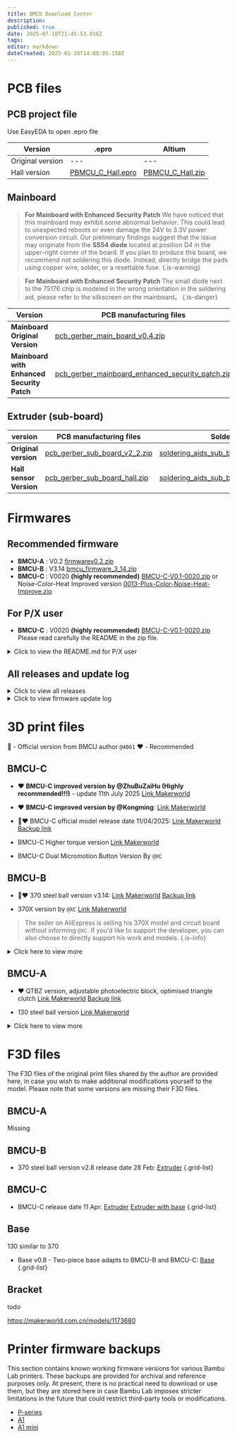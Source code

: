 ```yaml
---
title: BMCU Download Center
description: 
published: true
date: 2025-07-18T21:45:53.016Z
tags: 
editor: markdown
dateCreated: 2025-01-28T14:08:05.158Z
---
```


# PCB files

## PCB project file
Use EasyEDA to open .epro file

| Version          | .epro                                                                                  | Altium                                                                               |
| ---------------- | -------------------------------------------------------------------------------------- | ------------------------------------------------------------------------------------ |
| Original version | ---                                                                                    | ---                                                                                  |
| Hall version     | [PBMCU_C_Hall.epro](/assets/files/download_center/pcb_files/project/PBMCU_C_Hall.epro) | [PBMCU_C_Hall.zip](/assets/files/download_center/pcb_files/project/PBMCU_C_Hall.zip) |

## Mainboard


> **For Mainboard with Enhanced Security Patch**
> We have noticed that this mainboard may exhibit some abnormal behavior. 
> This could lead to unexpected reboots or even damage the 24V to 3.3V power conversion circuit. 
> Our preliminary findings suggest that the issue may originate from the  **SS54 diode** located at position D4 in the upper-right corner of the board. 
> If you plan to produce this board, we recommend not soldering this diode. Instead, directly bridge the pads using copper wire, solder, or a resettable fuse.
{.is-warning}

> **For Mainboard with Enhanced Security Patch**
> The small diode next to the 75176 chip is modeled in the wrong orientation in the soldering aid, please refer to the silkscreen on the mainboard。
{.is-danger}


| Version                                    | PCB manufacturing files                                                                                                                      | Soldering aids                                                                                                                                       |
| ------------------------------------------ | -------------------------------------------------------------------------------------------------------------------------------------------- | ---------------------------------------------------------------------------------------------------------------------------------------------------- |
| **Mainboard Original Version**             | [pcb_gerber_main_board_v0.4.zip](/assets/files/download_center/pcb_files/pcb_gerber_main_board_v0.4.zip)                                     | [soldering_aids_mainboard_v0.4.rar](/assets/files/download_center/pcb_files/soldering_aids_mainboard_v0.4.rar)                                       |
| **Mainboard with Enhanced Security Patch** | [pcb_gerber_mainboard_enhanced_security_patch.zip](/assets/files/download_center/pcb_files/pcb_gerber_mainboard_enhanced_security_patch.zip) | [soldering_aids_mainboard_enhanced_security_patch.rar](/assets/files/download_center/pcb_files/soldering_aids_mainboard_enhanced_security_patch.rar) |  |

## Extruder (sub-board)

| version                 | PCB manufacturing files                                                                                | Soldering aids                                                                                                                         |
| ----------------------- | ------------------------------------------------------------------------------------------------------ | -------------------------------------------------------------------------------------------------------------------------------------- |
| **Original version**    | [pcb_gerber_sub_board_v2_2.zip](/assets/files/download_center/pcb_files/pcb_gerber_sub_board_v2_2.zip) | [soldering_aids_sub_board_original_version.rar](/assets/files/download_center/pcb_files/soldering_aids_sub_board_original_version.rar) |
| **Hall sensor Version** | [pcb_gerber_sub_board_hall.zip](/assets/files/download_center/pcb_files/pcb_gerber_sub_board_hall.zip) | [soldering_aids_sub_board_hall.rar](/assets/files/download_center/pcb_files/soldering_aids_sub_board_hall.rar)                         |


# Firmwares

## Recommended firmware
- **BMCU-A** : V0.2 [firmwarev0.2.zip](/assets/files/download_center/firmware_and_source_code/bmcu_firmware_v0.2.zip)
- **BMCU-B** : V3.14 [bmcu_firmware_3_14.zip](/assets/files/download_center/firmware_and_source_code/bmcu_firmware_3_14.zip)
- **BMCU-C** : V0020 **(highly recommended)** [BMCU-C-V0.1-0020.zip](/assets/files/download_center/firmware_and_source_code/BMCU-C-V0.1-0020.zip) 
or Noise-Color-Heat Improved version  [0013-Plus-Color-Noise-Heat-Improve.zip](/assets/files/download_center/firmware_and_source_code/0013-Plus-Color-Noise-Heat-Improve.zip)

## For P/X user

- **BMCU-C** : V0020 **(highly recommended)** [BMCU-C-V0.1-0020.zip](/assets/files/download_center/firmware_and_source_code/BMCU-C-V0.1-0020.zip)
Please read carefully the README in the zip file.

<details>
  <summary>Click to view the README.md for P/X user</summary>
  
# 📂 BMCU-C Firmware v0020

This folder contains the **v0020 universal firmware** for **all BMCU-C boards**, including the upcoming dual microswitch Hall sensor version.

> 🔧 "**Universal**" means it works across all A1/P1/X1 printers, as long as you’re using a **370 motor and Hall-based buffer**.  
> The choice of sub-board does not matter; for P1, just ensure the pipe length is configured correctly to choose **internal** or **external** version.  
> A1 is configured as internal by default and does not require adjustment.

---

## 🔤 Firmware Naming (A/B/C/D)

The files named `BMCU-C-0020-P-X-Series-Int/Ext-Hub-A/B/C/D` are specifically for **P1 series**:

- Choose `Int` or `Ext` version according to your Hub location.
- The suffix `A`, `B`, `C`, `D` determines the printer’s ability to recognize up to 4 devices.
- For A1, you can **directly flash `BMCU-C-0020-A Series Printer.bin`** without concern.

---

## 🔧 Practical Examples

Here are some common usage scenarios and the corresponding firmware to flash:

- 🟢 **For A1 mini**:  
  Flash `BMCU-C-0020-A Series Printer.bin`

- 🟢 **For A1**:  
  Flash `BMCU-C-0020-A Series Printer.bin`

- 🟢 **For P1S using a single BMCU with external 5-way hub**:  
  Flash `BMCU-C-0020-P-X-Series-Ext-Hub-A.bin`

- 🟢 **For P1S using two BMCUs with external 5-way hubs**:  
  - Flash `BMCU-C-0020-P-X-Series-Ext-Hub-A.bin` on BMCU #1  
  - Flash `BMCU-C-0020-P-X-Series-Ext-Hub-B.bin` on BMCU #2


## 🗓️ Firmware Update – July 25, 2025 (v0020)

**BMCU-C v0020 Changelog:**

- 🛠️ Fixed incorrect LED behavior where some statuses failed to light up
- ⚙️ Resolved issue with unexpected channel online status
- 🔧 Corrected anti-disconnection mechanism (previously ineffective)
- 💡 Completely reworked the LED system:
  - Fixed flickering issues
  - Reduced LED refresh rate to improve performance
- 🔁 When a channel error is detected, the system now retries lighting up the red LED every 3 seconds.  
  This ensures that channels inserted **after** the BMCU has entered working state will still be detected visually.


**BMCU-C v0019 Changelog:**

- ✅ **16-color support** for P1/X1 printers (requires flashing the new firmware)
- 🛠️ Fixed the issue where **filament info could not be saved** on the latest P1 firmware (`00.01.06.62`) and slicing software (`2.1.1.52`)
- ⚙️ Refined online channel logic to prevent incorrect status detection in edge cases
- ⚡ Improved motor control: separate logic for high and low voltage scenarios

---

## 💡 Changes Compared to Previous v0013 (Anti-Overheat Light Optimization)

- 🌙 Mainboard LED Behavior:
  - Red breathing light when not connected to printer
  - White breathing light when working normally
- 🔅 Further reduced LED brightness for buffer and mainboard to prevent overheating
- 🔁 Ejection behavior revised: removed A1-specific retraction control for broader compatibility

---

If you have any questions or suggestions, feel free to reach out to the community or our support group.  
We’re committed to continuously improving the BMCU firmware experience.

---
  
  </details>
  
## All releases and update log

<details>
  <summary>Click to view all releases</summary>

#### Firmwares for BMCU-A
| Version | Firmware                                                                                          | Note                          | Src |
| ------- | ------------------------------------------------------------------------------------------------- | ----------------------------- | --- |
| V0.2    | [firmwarev0.2.zip](/assets/files/download_center/firmware_and_source_code/bmcu_firmware_v0.2.zip) | ⭐⭐⭐Recommended for **BMCU-A** |[src-bmcu-0-2.zip](/assets/files/download_center/firmware_and_source_code/src-bmcu-0-2.zip)|



#### Firmwares for BMCU-B
Firmware from this version onwards is adapted to the BMCU-B aka 370 version aka,
also starting to support the P-Series recognising the BMCU as an AMS system. 
| Version | Firmware                                                                                                    | Note                                          | Src                                                                                           |
| ------- | ----------------------------------------------------------------------------------------------------------- | --------------------------------------------- | --------------------------------------------------------------------------------------------- |
| 1.21.2  | [bmcu_firmware_1_21_2.zip](/assets/files/download_center/firmware_and_source_code/bmcu_firmware_1_21_2.zip) |                                               |
| 1.26    | [bmcu_firmware_1_26.zip](/assets/files/download_center/firmware_and_source_code/bmcu_firmware_1_26.zip)     |                                               |
| 2.06    | [bmcu_firmware_2_06.zip](/assets/files/download_center/firmware_and_source_code/bmcu_firmware_2_06.zip)     | For 370                                       |
| 2.22    | [bmcu_firmware_2_22.zip](/assets/files/download_center/firmware_and_source_code/bmcu_firmware_2_22.zip)     |                                               |
| 3.14    | [bmcu_firmware_3_14.zip](/assets/files/download_center/firmware_and_source_code/bmcu_firmware_3_14.zip)     | ⭐⭐⭐Recommended for **BMCU-B** aka 370 version | [src-bmcu-3-14.zip](/assets/files/download_center/firmware_and_source_code/src-bmcu-3-14.zip) |
| 3.31    | [bmcu_firmware_3_31.rar](/assets/files/download_center/firmware_and_source_code/bmcu_firmware_3_31.rar)     |                                               |

#### Firmware for BMCU-C
Firmware from this version adapted to BMCU-C

| Version | Firmware                                                                                                        | Note | Src                                                                                               |
| ------- | --------------------------------------------------------------------------------------------------------------- | ---- | ------------------------------------------------------------------------------------------------- |
| 4.9     | [bmcu_c_firmware_4_9.rar](/assets/files/download_center/firmware_and_source_code/bmcu_c_firmware_4_9.rar)       |      |                                                                                                   |
| 4.20    | [bmcu_c_firmware_4_20.rar](/assets/files/download_center/firmware_and_source_code/bmcu_c_firmware_4_20.zip)     |      |                                                                                                   |
| 4.23.3  | [bmcu_c_firmware_4_23_3.rar](/assets/files/download_center/firmware_and_source_code/bmcu_c_firmware_4_23_3.rar) |      |                                                                                                   |
| 4.24    |                                                                                                                 |      | [not available](/assets/files/download_center/firmware_and_source_code/abc.zip) |
| 0013    | [bmcu_c_firmware_0013.zip](/assets/files/download_center/firmware_and_source_code/bmcu_c_firmware_0013.zip)     |      | [not available](/assets/files/download_center/firmware_and_source_code/abc.zip) |
| 0013-Plus-Color-Noise-Heat-Improve    | [0013-Plus-Color-Noise-Heat-Improve.zip](/assets/files/download_center/firmware_and_source_code/0013-Plus-Color-Noise-Heat-Improve.zip)     |      | |
|0016|[BMCU-C-V0.1-0016.zip](/assets/files/download_center/firmware_and_source_code/BMCU-C-V0.1-0016.zip) |||
|0019|[BMCU-C-V0.1-0019.zip](/assets/files/download_center/firmware_and_source_code/BMCU-C-V0.1-0019.zip)|||
|0020|[BMCU-C-V0.1-0020.zip](/assets/files/download_center/firmware_and_source_code/BMCU-C-V0.1-0020.zip)|||

</details>

<details>
  <summary>Click to view firmware update log</summary>

### Update log

#### 0020

- 🛠️ Fixed incorrect LED behavior where some statuses failed to light up
- ⚙️ Resolved issue with unexpected channel online status
- 🔧 Corrected anti-disconnection mechanism (previously ineffective)
- 💡 Completely reworked the LED system:
  - Fixed flickering issues
  - Reduced LED refresh rate to improve performance
- 🔁 When a channel error is detected, the system now retries lighting up the red LED every 3 seconds.  
  This ensures that channels inserted **after** the BMCU has entered working state will still be detected visually.


#### 0014 - 0019 
- ✅ **16-color support** for P1/X1 printers (requires flashing the new firmware)
- 🛠️ Fixed the issue where **filament info could not be saved** on the latest P1 firmware (`00.01.06.62`) and slicing software (`2.1.1.52`)
- ⚙️ Refined online channel logic to prevent incorrect status detection in edge cases
- ⚡ Improved motor control: separate logic for high and low voltage scenarios

#### 0013-Plus-Color-Noise-Heat-Improve 
This version is `@XC`'s secondary development version based on 0013, optimized the following:
- Improved the problem of motor heating
- Optimized the PID parameters
- Optimized the strength of biting consumables

This version will improve the heat and noise problem effectively to some extent.

In addition, this version adds different light effects, under flashing this firmware, the motherboard will be a rainbow breathing light, and the 4020 light of the channel will change with the color of the consumables (after you change the color of the consumables through studio and handy)


#### 0013
Change Pid parametres

#### V4.23.3
Added P-Series support (still in beta)
Fixed some anomalies that caused excessive resistance in the extrusion head
Added function: press buffer and then the motor enters a short feeding mode to load consumables

#### V4.20
Fixed a possible bug with refills.

#### V4.9
BMCU-C is supported for the first time, and the secondary board uses Hall sensors to replace photoelectric sensors.
Currently there is a known bug that all channels show material, regardless of whether the subboard is connected or not

#### V3.31
The BMCU will now performs buffer jittering at the stage where it cuts off the filament

#### V3.14
From this version onwards, the BMCU can automatically detect the direction of motor rotation, eliminating the need to manually reverse the power supply depending on the model/gear being printed.

The BMCU performs a jitter test to determine the motor direction for each channel and logs it the first time the printer is connected after the firmware is flashed.

If this direction needs to be reset, it is necessary to re-flash or remove the motherboard and press reset.

#### V3.10
1. Repair motor direction judgement bug
1. Repair the bug of rewind exit component.
1. The buffer will now brake immediately when it reaches the pressure instead of stopping freely, preventing the re-feed from bursting the five passes.
1. The motor will keep moving slowly at 3mm/s within 3s after feeding to prevent the feed from not reaching the extruder head.

</details>

# 3D print files
📢 - Official version from BMCU author `@4061`
❤️ - Recommended

## BMCU-C

- ❤️ **BMCU-C improved version by @ZhuBuZaiHu (Highly recommended!!!)** - update 11th July 2025 
[Link Makerworld](https://makerworld.com/zh/models/1438783-bmcu-hall-sensor-version-370-optimized-casing#profileId-1500247)

- ❤️ **BMCU-C improved version by @Kongming**:
[Link Makerworld](https://makerworld.com/zh/models/1539594-bmcu-c-v0-2-model-kongming-optimized-final-version#profileId-1615601)

- 📢❤️ BMCU-C official model release date 11/04/2025:
[Link Makerworld](https://makerworld.com/zh/models/1322913-bmcu-c-hall-sensor-version#profileId-1359453)
[Backup link](/assets/files/print_files/BMCU_C.3mf)

- BMCU-C Higher torque version
[Link Makerworld](https://makerworld.com/zh/models/1412302-bmcu-c-hall-370-high-torque-version?from=search#profileId-1493471)

- BMCU-C Dual Micromotion Button Version By `@XC`

## BMCU-B

- 📢❤️ 370 steel ball version v3.14:
[Link Makerworld](https://makerworld.com/zh/models/1250311-bmcu-370-steel-ball-version-v3-14#profileId-1288934)
[Backup link](/assets/files/print_files/370+v2.5+original.3mf)

- 370X version by `@XC`
[Link Makerworld](https://makerworld.com/zh/models/1175070-bmcu-370x-surface-mount-micro-switch-glass-bead-tr?from=search#profileId-1184075)
> The seller on AliExpress is selling his 370X model and circuit board without informing `@XC`. If you'd like to support the developer, you can also choose to directly support his work and models.
{.is-info}


<details>
  <summary>Click here to view more</summary>
 
- 📢370 version official version V2.5:
[Link Makerworld](https://makerworld.com/zh/models/1189069-bmcu-370-version-original-v2-5#profileId-1200559)
[Backup link](/assets/files/print_files/370+v2.5+original.3mf)

- 370 extended buffer version - based on v2.5
</details>

## BMCU-A

- ❤️ QTBZ version, adjustable photoelectric block, optimised triangle clutch
[Link Makerworld](https://makerworld.com/zh/models/1147006#profileId-1150436)
[Backup link](/assets/files/print_files/BMCU%20130%20QTBZ版本.3mf)

- 130 steel ball version
[Link Makerworld](https://makerworld.com/zh/models/1109868-bmcu_130-steel-ball-and-spring-clutch-version?from=search#profileId-1106230)


<details>
  <summary>Click here to view more</summary>

### 130 version
- 📢130 Original version by the author 
[Link Makerworld](https://makerworld.com/zh/models/1147522#profileId-1151118)
[Backup link](/assets/files/print_files/130%20Original%20version%20from%20author.3mf)


- ❤️ An optimised version collected by Yuekai, almost the author's original design, with the addition of a triangle clutch using springs
[Link Makerworld](https://makerworld.com/zh/models/1162813-bmcu-130-version-an-optimized-extruder-search-comb#profileId-1291386)
[Backup link](/assets/files/print_files/BMCU%20Yuekai%20wiki.yuekai.fr.3mf)

- Brackets for A1 and A1 mini, also can be used for early version 370
[Link Makerworld](https://makerworld.com/zh/models/1147116-bracket-for-bmcu-version-130-and-version-370#profileId-1289021)
[Backup link](/assets/files/print_files/Bracket%20for%20130%20and%20early%20370.3mf)
{.grid-list}

### 180 version
- ❤️‍🔥180 version by BXT
[Link Makerworld](https://makerworld.com/zh/models/1152568-gk180v2-component-model-180bmcu-assembly#profileId-1207144)
[Backup link](/assets/files/print_files/180%20version.3mf)
{.grid-list}
  
 </details>




# F3D files

The F3D files of the original print files shared by the author are provided here, in case you wish to make additional modifications yourself to the model. Please note that some versions are missing their F3D files.


## BMCU-A
Missing

## BMCU-B

- 370 steel ball version v2.8 release date 28 Feb:
[Extruder](/assets/files/print_files/f3d/BMCU_B_extruder_v2.8_date_2_28.f3d)
{.grid-list}

## BMCU-C

- BMCU-C release date 11 Apr:
[Extruder](/assets/files/print_files/f3d/BMCU_C_extruder_date_4_11.f3d)
[Extruder with base](/assets/files/print_files/f3d/BMCU_C_full_date_4_11.f3d)
{.grid-list}

## Base

130 similar to 370

- Base v0.8 - Two-piece base adapts to BMCU-B and BMCU-C:
[Base](/assets/files/print_files/f3d/BMCU_base_v0.8.f3d)
{.grid-list}

## Bracket

todo

https://makerworld.com.cn/models/1173680


# Printer firmware backups

This section contains known working firmware versions for various Bambu Lab printers. These backups are provided for archival and reference purposes only.
At present, there is no practical need to download or use them, but they are stored here in case Bambu Lab imposes stricter limitations in the future that could restrict third-party tools or modifications.

- [P-series](/assets/files/download_center/printer_firmware_backup/p1-01.07.zip)
- [A1](/assets/files/download_center/printer_firmware_backup/a1-01.04.zip)
- [A1 mini](/assets/files/download_center/printer_firmware_backup/a1mini-01.04.zip)